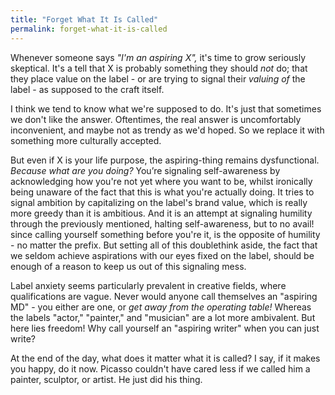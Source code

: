 ```yaml
---
title: "Forget What It Is Called"
permalink: forget-what-it-is-called
---
```


Whenever someone says *"I'm an aspiring X",* it's time to grow seriously skeptical. It's a tell that X is probably something they should *not* do; that they place value on the label - or are trying to signal their *valuing of* the label - as supposed to the craft itself.

I think we tend to know what we're supposed to do. It's just that sometimes we don't like the answer. Oftentimes, the real answer is uncomfortably inconvenient, and maybe not as trendy as we'd hoped. So we replace it with something more culturally accepted.

But even if X is your life purpose, the aspiring-thing remains dysfunctional. *Because what are you doing?* You’re signaling self-awareness by acknowledging how you're not yet where you want to be, whilst ironically being unaware of the fact that this is what you're actually doing. It tries to signal ambition by capitalizing on the label's brand value, which is really more greedy than it is ambitious. And it is an attempt at signaling humility through the previously mentioned, halting self-awareness, but to no avail! since calling yourself something before you're it, is the opposite of humility - no matter the prefix. But setting all of this doublethink aside, the fact that we seldom achieve aspirations with our eyes fixed on the label, should be enough of a reason to keep us out of this signaling mess.

Label anxiety seems particularly prevalent in creative fields, where qualifications are vague. Never would anyone call themselves an "aspiring MD" - you either are one, or *get away from the operating table!* Whereas the labels "actor," "painter," and "musician" are a lot more ambivalent. But here lies freedom! Why call yourself an "aspiring writer" when you can just write?

At the end of the day, what does it matter what it is called? I say, if it makes you happy, do it now. Picasso couldn't have cared less if we called him a painter, sculptor, or artist. He just did his thing.

